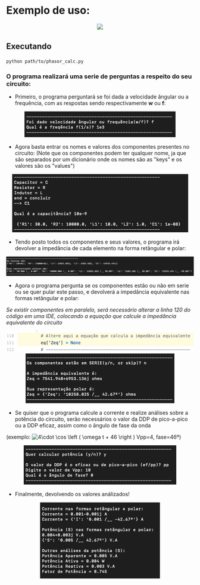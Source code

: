 # Exemplo de uso:
<p align="center">
<a href="https://www.circuitlab.com/circuit/2fxrr6s3kxd2/exemplo/"><img src="https://www.circuitlab.com/circuit/2fxrr6s3kxd2/screenshot/540x405/"/></a>
</p>


## Executando

`python path/to/phasor_calc.py`


### O programa realizará uma serie de perguntas a respeito do seu circuito:

- Primeiro, o programa perguntará se foi dada a velocidade ângular ou a frequência, com as respostas sendo respectivamente **w** ou **f**:
<p align="center">
<img src=img/step2.png>
</p>

- Agora basta entrar os nomes e valores dos componentes presentes no circuito: (Note que os componentes podem ter qualquer nome, ja que são separados por um dicionário onde os nomes são as "keys" e os valores são os "values")
<p align="center">
<img src=img/step3.png>

- Tendo posto todos os componentes e seus valores, o programa irá devolver a impedância de cada elemento na forma retângular e polar:
<p align="center">
<img src=img/step4.png>
</p>

- Agora o programa pergunta se os componentes estão ou não em serie ou se quer pular este passo, e devolverá a impedância equivalente nas formas retângular e polar: 

*Se existir componentes em paralelo, será necessário alterar a linha 120 do código em uma IDE, colocando a equação que calcule a impedância equivalente do circuito*
<p align="center">
<img src=img/linha111.png>
<br>
<img src=img/step5.png> 
</p>

- Se quiser que o programa calcule a corrente e realize análises sobre a potência do circuito, serão necessários o valor da DDP de pico-a-pico ou a DDP eficaz, assim como o ângulo de fase da onda 

(exemplo:   <img src="https://latex.codecogs.com/gif.latex?4\cdot&space;\cos&space;\left&space;(&space;\omega&space;t&space;&plus;&space;46&space;\right&space;)" title="4\cdot \cos \left ( \omega t + 46 \right )" />    Vpp=4, fase=46º)
<p align="center">
<img src=img/step6.png>
</p>

- Finalmente, devolvendo os valores análizados!
<p align="center">
<img src=img/step7.png>
</p>
